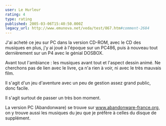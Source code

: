 ```yaml
---
user: Le Hurleur
rating: 4
type: rating
published: 2005-03-06T15:40:50.000Z
legacy_url: http://www.emunova.net/veda/test/867.htm#comment-2684
---
```

J'ai acheté ce jeu sur PC dans la version CD-ROM, avec le CD des musiques en plus, j'y ai joué à l'époque sur un PC486, puis à nouveau tout dernièrement sur un P4 avec le génial DOSBOX.

Avant tout l'ambiance : les musiques avant tout et l'aspect dessin animé. Ne cherchons pas de lien avec le livre, ça n'a rien à voir, ni avec le très mauvais film.

Il s'agit d'un jeu d'aventure avec un peu de gestion assez grand public, donc facile.

Il s'agit surtout de passer un très bon moment.

La version PC (Abandonware) se trouve sur www.abandonware-france.org, on y trouve aussi les musiques du jeu que je préfère à celles du disque de supplément.